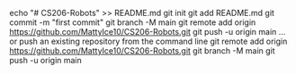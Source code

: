 echo "# CS206-Robots" >> README.md
git init
git add README.md
git commit -m "first commit"
git branch -M main
git remote add origin https://github.com/MattyIce10/CS206-Robots.git
git push -u origin main
…or push an existing repository from the command line
git remote add origin https://github.com/MattyIce10/CS206-Robots.git
git branch -M main
git push -u origin main
